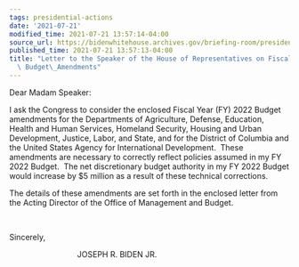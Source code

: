 ```yaml
---
tags: presidential-actions
date: '2021-07-21'
modified_time: 2021-07-21 13:57:14-04:00
source_url: https://bidenwhitehouse.archives.gov/briefing-room/presidential-actions/2021/07/21/letter-to-the-speaker-of-the-house-of-representatives-on-fiscal-year-2022-budget-amendments/
published_time: 2021-07-21 13:57:13-04:00
title: "Letter to the Speaker of the House of Representatives on Fiscal Year 2022\
  \ Budget\_Amendments"
---
```

 
Dear Madam Speaker:

I ask the Congress to consider the enclosed Fiscal Year (FY) 2022 Budget
amendments for the Departments of Agriculture, Defense, Education,
Health and Human Services, Homeland Security, Housing and Urban
Development, Justice, Labor, and State, and for the District of Columbia
and the United States Agency for International Development.  These
amendments are necessary to correctly reflect policies assumed in my FY
2022 Budget.  The net discretionary budget authority in my FY 2022
Budget would increase by $5 million as a result of these technical
corrections.  
  
The details of these amendments are set forth in the enclosed letter
from the Acting Director of the Office of Management and Budget.  
  
                              

Sincerely,  
  
                               JOSEPH R. BIDEN JR.
